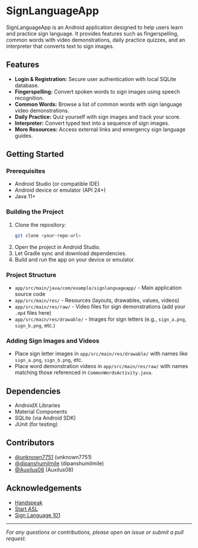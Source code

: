 # SignLanguageApp

SignLanguageApp is an Android application designed to help users learn and practice sign language. It provides features such as fingerspelling, common words with video demonstrations, daily practice quizzes, and an interpreter that converts text to sign images.

## Features

- **Login & Registration:** Secure user authentication with local SQLite database.
- **Fingerspelling:** Convert spoken words to sign images using speech recognition.
- **Common Words:** Browse a list of common words with sign language video demonstrations.
- **Daily Practice:** Quiz yourself with sign images and track your score.
- **Interpreter:** Convert typed text into a sequence of sign images.
- **More Resources:** Access external links and emergency sign language guides.

## Getting Started

### Prerequisites

- Android Studio (or compatible IDE)
- Android device or emulator (API 24+)
- Java 11+

### Building the Project

1. Clone the repository:
    ```sh
    git clone <your-repo-url>
    ```
2. Open the project in Android Studio.
3. Let Gradle sync and download dependencies.
4. Build and run the app on your device or emulator.

### Project Structure

- `app/src/main/java/com/example/signlanguageapp/` - Main application source code
- `app/src/main/res/` - Resources (layouts, drawables, values, videos)
- `app/src/main/res/raw/` - Video files for sign demonstrations (add your `.mp4` files here)
- `app/src/main/res/drawable/` - Images for sign letters (e.g., `sign_a.png`, `sign_b.png`, etc.)

### Adding Sign Images and Videos

- Place sign letter images in `app/src/main/res/drawable/` with names like `sign_a.png`, `sign_b.png`, etc.
- Place word demonstration videos in `app/src/main/res/raw/` with names matching those referenced in `CommonWordsActivity.java`.

## Dependencies

- AndroidX Libraries
- Material Components
- SQLite (via Android SDK)
- JUnit (for testing)

## Contributors

- [@unknown7751](https://github.com/unknown7751) (unknown7751)
- [@dipanshumilmile](https://github.com/dipanshumilmile) (dipanshumilmile)
- [@Auxilus08](https://github.com/Auxilus08) (Auxilus08)

## Acknowledgements

- [Handspeak](https://www.handspeak.com)
- [Start ASL](https://www.startasl.com)
- [Sign Language 101](https://www.signlanguage101.com)

---

*For any questions or contributions, please open an issue or submit a pull request.*
